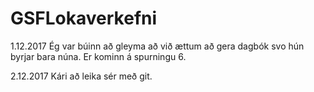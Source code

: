 ﻿# GSFLokaverkefni

1.12.2017
Ég var búinn að gleyma að við ættum að gera dagbók svo hún byrjar bara núna. Er kominn á spurningu 6.

2.12.2017
Kári að leika sér með git.
